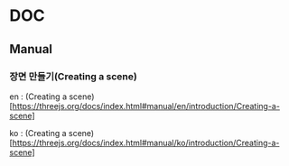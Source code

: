 # DOC 

## Manual 

### 장면 만들기(Creating a scene)

en : (Creating a scene)[https://threejs.org/docs/index.html#manual/en/introduction/Creating-a-scene]

ko : (Creating a scene)[https://threejs.org/docs/index.html#manual/ko/introduction/Creating-a-scene]



